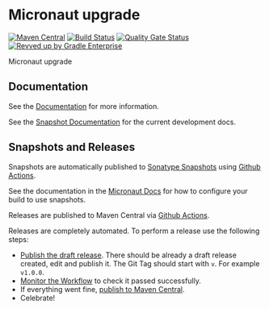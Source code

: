 <!-- Checklist: https://github.com/micronaut-projects/micronaut-core/wiki/New-Module-Checklist -->

# Micronaut upgrade

[![Maven Central](https://img.shields.io/maven-central/v/io.micronaut.upgrade/micronaut-upgrade.svg?label=Maven%20Central)](https://search.maven.org/search?q=g:%22io.micronaut.upgrade%22%20AND%20a:%22micronaut-upgrade%22)
[![Build Status](https://github.com/micronaut-projects/micronaut-upgrade/workflows/Java%20CI/badge.svg)](https://github.com/micronaut-projects/micronaut-upgrade/actions)
[![Quality Gate Status](https://sonarcloud.io/api/project_badges/measure?project=micronaut-projects_micronaut-template&metric=alert_status)](https://sonarcloud.io/summary/new_code?id=micronaut-projects_micronaut-template)
[![Revved up by Gradle Enterprise](https://img.shields.io/badge/Revved%20up%20by-Gradle%20Enterprise-06A0CE?logo=Gradle&labelColor=02303A)](https://ge.micronaut.io/scans)

Micronaut upgrade

## Documentation

See the [Documentation](https://micronaut-projects.github.io/micronaut-upgrade/latest/guide/) for more information.

See the [Snapshot Documentation](https://micronaut-projects.github.io/micronaut-upgrade/snapshot/guide/) for the current development docs.

<!-- ## Examples

Examples can be found in the [examples](https://github.com/micronaut-projects/micronaut-upgrade/tree/master/examples) directory. -->

## Snapshots and Releases

Snapshots are automatically published to [Sonatype Snapshots](https://s01.oss.sonatype.org/content/repositories/snapshots/io/micronaut/) using [Github Actions](https://github.com/micronaut-projects/micronaut-upgrade/actions).

See the documentation in the [Micronaut Docs](https://docs.micronaut.io/latest/guide/index.html#usingsnapshots) for how to configure your build to use snapshots.

Releases are published to Maven Central via [Github Actions](https://github.com/micronaut-projects/micronaut-upgrade/actions).

Releases are completely automated. To perform a release use the following steps:

* [Publish the draft release](https://github.com/micronaut-projects/micronaut-upgrade/releases). There should be already a draft release created, edit and publish it. The Git Tag should start with `v`. For example `v1.0.0`.
* [Monitor the Workflow](https://github.com/micronaut-projects/micronaut-upgrade/actions?query=workflow%3ARelease) to check it passed successfully.
* If everything went fine, [publish to Maven Central](https://github.com/micronaut-projects/micronaut-upgrade/actions?query=workflow%3A"Maven+Central+Sync").
* Celebrate!

